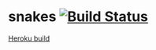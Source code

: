 # snakes  [![Build Status](https://travis-ci.com/mhib/snakes.svg?token=QxTjF5cyvAyFx6gAmphf&branch=master)](https://travis-ci.com/mhib/snakes)
[Heroku build](https://sneks.herokuapp.com)
